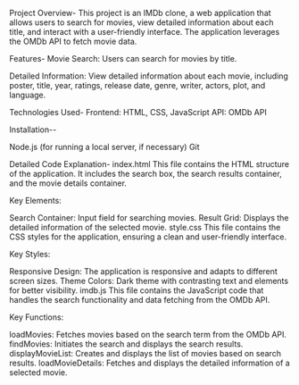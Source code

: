 

Project Overview-
This project is an IMDb clone, a web application that allows users to search for movies, view detailed information about each title, and interact with a user-friendly interface. The application leverages the OMDb API to fetch movie data.

Features-
Movie Search: Users can search for movies by title.

Detailed Information: View detailed information about each movie, including poster, title, year, ratings, release date, genre, writer, actors, plot, and language.

Technologies Used-
Frontend: HTML, CSS, JavaScript
API: OMDb API

Installation--

Node.js (for running a local server, if necessary)
Git

Detailed Code Explanation-
index.html
This file contains the HTML structure of the application. It includes the search box, the search results container, and the movie details container.

Key Elements:

Search Container: Input field for searching movies.
Result Grid: Displays the detailed information of the selected movie.
style.css
This file contains the CSS styles for the application, ensuring a clean and user-friendly interface.

Key Styles:

Responsive Design: The application is responsive and adapts to different screen sizes.
Theme Colors: Dark theme with contrasting text and elements for better visibility.
imdb.js
This file contains the JavaScript code that handles the search functionality and data fetching from the OMDb API.

Key Functions:

loadMovies: Fetches movies based on the search term from the OMDb API.
findMovies: Initiates the search and displays the search results.
displayMovieList: Creates and displays the list of movies based on search results.
loadMovieDetails: Fetches and displays the detailed information of a selected movie.
